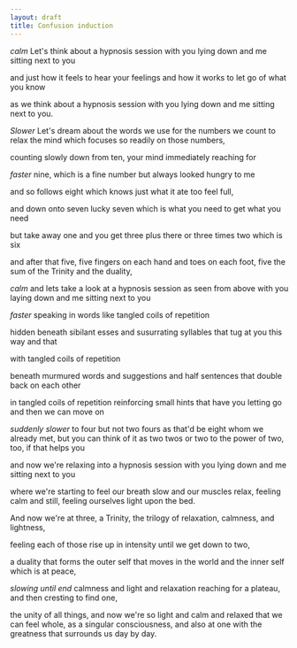 ```yaml
---
layout: draft
title: Confusion induction
---
```


*calm* Let's think about a hypnosis session with you lying down and me sitting next to you

and just how it feels to hear your feelings and how it works to let go of what you know

as we think about a hypnosis session with you lying down and me sitting next to you.

*Slower* Let's dream about the words we use for the numbers we count to relax the mind which focuses so readily on those numbers,

counting slowly down from ten, your mind immediately reaching for

*faster* nine, which is a fine number but always looked hungry to me

and so follows eight which knows just what it ate too feel full,

and down onto seven lucky seven which is what you need to get what you need

but take away one and you get three plus there or three times two which is six

and after that five, five fingers on each hand and toes on each foot, five the sum of the Trinity and the duality,

*calm* and lets take a look at a hypnosis session as seen from above with you laying down and me sitting next to you

*faster* speaking in words like tangled coils of repetition

hidden beneath sibilant esses and susurrating syllables that tug at you this way and that

with tangled coils of repetition

beneath murmured words and suggestions and half sentences that double back on each other

in tangled coils of repetition reinforcing small hints that have you letting go and then we can move on

*suddenly slower* to four but not two fours as that'd be eight whom we already met, but you can think of it as two twos or two to the power of two, too, if that helps you

and now we're relaxing into a hypnosis session with you lying down and me sitting next to you

where we're starting to feel our breath slow and our muscles relax, feeling calm and still, feeling ourselves light upon the bed.

And now we're at three, a Trinity, the trilogy of relaxation, calmness, and lightness,

feeling each of those rise up in intensity until we get down to two,

a duality that forms the outer self that moves in the world and the inner self which is at peace,

*slowing until end* calmness and light and relaxation reaching for a plateau, and then cresting to find one,

the unity of all things, and now we're so light and calm and relaxed that we can feel whole, as a singular consciousness, and also at one with the greatness that surrounds us day by day.
